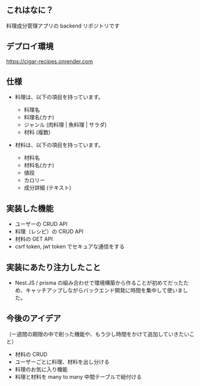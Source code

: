 ## これはなに？

料理成分管理アプリの backend リポジトリです

## デプロイ環境

https://cigar-recipes.onrender.com

## 仕様

- 料理は、以下の項目を持っています。

  - 料理名
  - 料理名(カナ)
  - ジャンル (肉料理 | 魚料理 | サラダ)
  - 材料 (複数)

- 材料は、以下の項目を持っています。
  - 材料名
  - 材料名(カナ)
  - 値段
  - カロリー
  - 成分詳細 (テキスト)

## 実装した機能

- ユーザーの CRUD API
- 料理（レシピ）の CRUD API
- 材料の GET API
- csrf token, jwt token でセキュアな通信をする

## 実装にあたり注力したこと

- Nest.JS / prisma の組み合わせで環境構築から作ることが初めてだったため、キャッチアップしながらバックエンド開発に時間を集中して使いました。

## 今後のアイデア

（一週間の期限の中で削った機能や、もう少し時間をかけて追加していきたいこと）

- 材料の CRUD
- ユーザーごとに料理、材料を出し分ける
- 料理のお気に入り機能
- 料理と材料を many to many 中間テーブルで紐付ける
